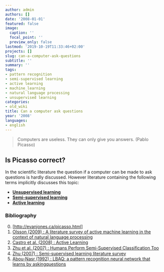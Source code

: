 ```yaml
---
author: admin
authors: []
date: '2008-01-01'
featured: false
image:
  caption: ''
  focal_point: ''
  preview_only: false
lastmod: '2019-10-19T11:33:46+02:00'
projects: []
slug: can-a-computer-ask-questions
subtitle: ''
summary: ''
tags:
- pattern recognition
- semi-supervised learning
- active learning
- machine_learning
- natural language processing
- unsupervised learning
categories:
- old_wiki
title: Can a computer ask questions
year: '2008'
languages:
- english
---
```


> Computers are useless. They can only give you answers. (Pablo Picasso)

## Is Picasso correct?


In the scientific literature the question if a computer can be made to ask questions is hardly discussed. However literature containing the following terms implicitly discusses this topic:

* **[Unsupervised learning](http://en.wikipedia.org/wiki/Unsupervised_learning)**
* **[Semi-supervised learning](http://en.wikipedia.org/wiki/Semi-supervised_learning)**
* **[Active learning](http://en.wikipedia.org/wiki/Supervised_learning#Active_Learning)**


### Bibliography
0. [http://evanjones.ca/picasso.html]
0. [Olsson (2009) : A literature survey of active machine learning in the context of natural language processing](http://eprints.sics.se/3600/)
0. [Castro et al. (2008) : Active Learning](http://www.ece.wisc.edu/~nowak/hal.pdf)
0. [Zhu et al. (2007) : Humans Perform Semi-Supervised Classiﬁcation Too](http://pages.cs.wisc.edu/~jerryzhu/pub/humanSSL.pdf)
0. [Zhu (2007) : Semi-supervised learning literature survey](http://www.cs.wisc.edu/~jerryzhu/pub/ssl_survey.pdf)
0. [ Abou-Nasr (1992) : LBAQ: a pattern recognition neural network that learns by askingquestions](http://ieeexplore.ieee.org/xpl/freeabs_all.jsp?arnumber=271071)
